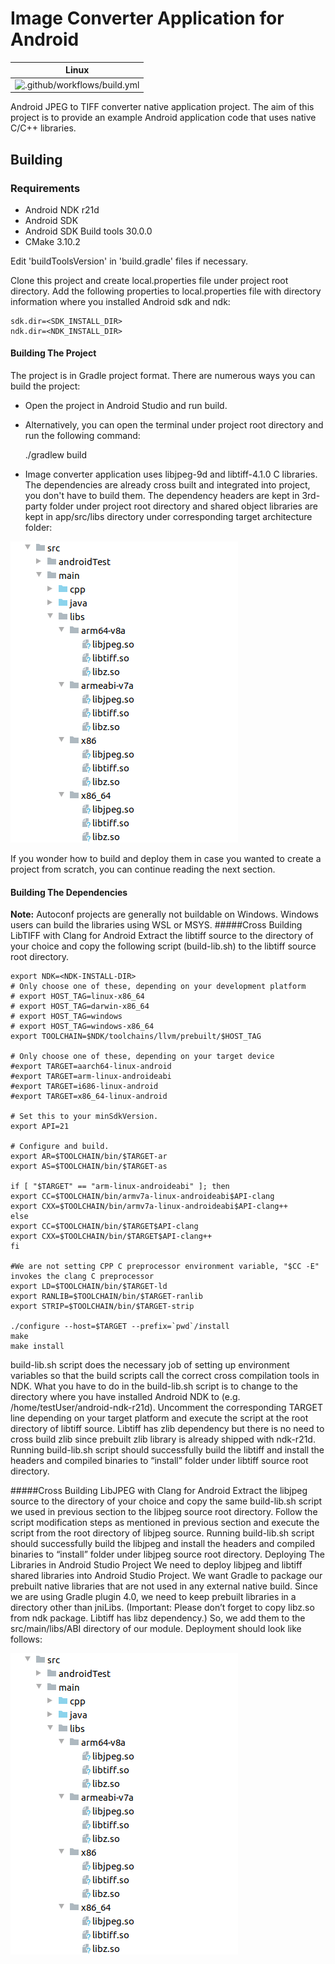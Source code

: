 Image Converter Application for Android
==============================================

|Linux|
|:----------------:|
| ![.github/workflows/build.yml](https://github.com/ekutt/AndroidImageConverter/workflows/.github/workflows/build.yml/badge.svg?branch=master) | 

Android JPEG to TIFF converter native application project.
The aim of this project is to provide an example Android application code that uses native C/C++ libraries.

## Building 
### Requirements
- Android NDK r21d
- Android SDK
- Android SDK Build tools 30.0.0
- CMake 3.10.2

Edit 'buildToolsVersion' in 'build.gradle' files if necessary.

Clone this project and create local.properties file under project root directory.
Add the following properties to local.properties file with directory information where you installed Android sdk and ndk:

	sdk.dir=<SDK_INSTALL_DIR>
	ndk.dir=<NDK_INSTALL_DIR>

#### Building The Project

The project is in Gradle project format. There are numerous ways you can build the project: 
- Open the project in Android Studio and run build.
- Alternatively, you can open the terminal under project root directory and run the following 
command:

	./gradlew build 
	
- Image converter application uses libjpeg-9d and libtiff-4.1.0 C libraries. The dependencies are already cross built and integrated into project, you don't have to build them. The dependency headers are kept in 3rd-party folder under project root directory and shared object libraries are kept in app/src/libs directory under corresponding target architecture folder:

![alt text](https://github.com/ekutt/AndroidImageConverter/blob/assets/assets/dependencies.png)

If you wonder how to build and deploy them in case you wanted to create a project from scratch, you can continue reading the next section.
	

#### Building The Dependencies
**Note:** Autoconf projects are generally not buildable on Windows. Windows users can build the libraries using WSL or MSYS.
#####Cross Building LibTIFF with Clang for Android
Extract the libtiff source to the directory of your choice and copy the following script (build-lib.sh) to the libtiff source root 
directory.

	export NDK=<NDK-INSTALL-DIR>
	# Only choose one of these, depending on your development platform
	# export HOST_TAG=linux-x86_64
	# export HOST_TAG=darwin-x86_64
	# export HOST_TAG=windows
	# export HOST_TAG=windows-x86_64
	export TOOLCHAIN=$NDK/toolchains/llvm/prebuilt/$HOST_TAG

	# Only choose one of these, depending on your target device
	#export TARGET=aarch64-linux-android
	#export TARGET=arm-linux-androideabi
	#export TARGET=i686-linux-android
	#export TARGET=x86_64-linux-android

	# Set this to your minSdkVersion.
	export API=21

	# Configure and build.
	export AR=$TOOLCHAIN/bin/$TARGET-ar
	export AS=$TOOLCHAIN/bin/$TARGET-as

	if [ "$TARGET" == "arm-linux-androideabi" ]; then
	export CC=$TOOLCHAIN/bin/armv7a-linux-androideabi$API-clang
	export CXX=$TOOLCHAIN/bin/armv7a-linux-androideabi$API-clang++
	else
	export CC=$TOOLCHAIN/bin/$TARGET$API-clang
	export CXX=$TOOLCHAIN/bin/$TARGET$API-clang++
	fi

	#We are not setting CPP C preprocessor environment variable, "$CC -E" invokes the clang C preprocessor
	export LD=$TOOLCHAIN/bin/$TARGET-ld
	export RANLIB=$TOOLCHAIN/bin/$TARGET-ranlib
	export STRIP=$TOOLCHAIN/bin/$TARGET-strip

	./configure --host=$TARGET --prefix=`pwd`/install 
	make 
	make install

build-lib.sh script does the necessary job of setting up environment variables so that the build scripts call the correct cross compilation tools in NDK. What you have to do in the build-lib.sh script is to change <NDK-INSTALL-DIR> to the directory where you have installed Android NDK to (e.g. /home/testUser/android-ndk-r21d). Uncomment the corresponding TARGET line depending on your target platform and execute the script at the root directory of libtiff source. Libtiff has zlib dependency but there is no need to cross build zlib since prebuilt zlib library is already shipped with ndk-r21d.
Running build-lib.sh script should successfully build the libtiff and install the headers and compiled binaries to “install” folder under libtiff source root directory.
	
#####Cross Building LibJPEG with Clang for Android
Extract the libjpeg source to the directory of your choice and copy the same build-lib.sh script we used in previous section to the libjpeg source root directory. Follow the script modification steps as mentioned in previous section and execute the script from the root directory of libjpeg source. Running build-lib.sh script should successfully build the libjpeg and install the headers and compiled binaries to “install” folder under libjpeg source root directory.
Deploying The Libraries in Android Studio Project
We need to deploy libjpeg and libtiff shared libraries into Android Studio Project. We want Gradle to package our prebuilt native libraries that are not used in any external native build. Since we are using Gradle plugin 4.0, we need to keep prebuilt libraries in a directory other than jniLibs. (Important: Please don’t forget to copy libz.so from ndk package. Libtiff has libz dependency.) So, we add them to the src/main/libs/ABI directory of our module. Deployment should look like follows:

![alt text](https://github.com/ekutt/AndroidImageConverter/blob/assets/assets/dependencies.png)

